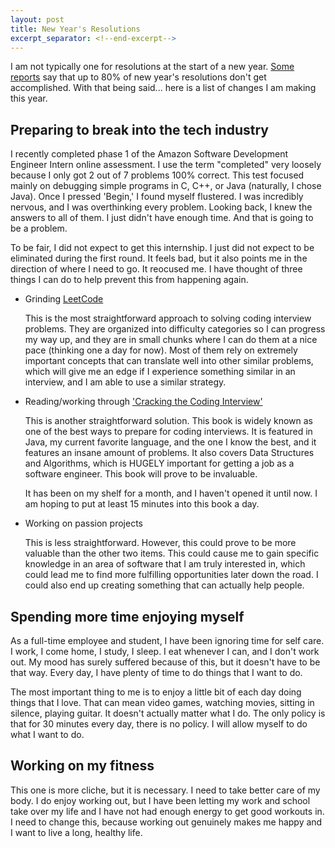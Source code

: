 ```yaml
---
layout: post
title: New Year's Resolutions
excerpt_separator: <!--end-excerpt-->
---
```

I am not typically one for resolutions at the start of a new year. [Some reports](https://www.forbes.com/sites/ashiraprossack1/2018/12/31/goals-not-resolutions/) say that up to 80% of new year's resolutions don't get accomplished. With that being said... here is a list of changes I am making this year.

<!--end-excerpt-->

## Preparing to break into the tech industry

I recently completed phase 1 of the Amazon Software Development Engineer Intern online assessment. I use the term "completed" very loosely because I only got 2 out of 7 problems 100% correct. This test focused mainly on debugging simple programs in C, C++, or Java (naturally, I chose Java). Once I pressed 'Begin,' I found myself flustered. I was incredibly nervous, and I was overthinking every problem. Looking back, I knew the answers to all of them. I just didn't have enough time. And that is going to be a problem.

To be fair, I did not expect to get this internship. I just did not expect to be eliminated during the first round. It feels bad, but it also points me in the direction of where I need to go. It reocused me. I have thought of three things I can do to help prevent this from happening again.

- Grinding [LeetCode](https://leetcode.com/)

  This is the most straightforward approach to solving coding interview problems. They are organized into difficulty categories so I can progress my way up, and they are in small chunks where I can do them at a nice pace (thinking one a day for now). Most of them rely on extremely important concepts that can translate well into other similar problems, which will give me an edge if I experience something similar in an interview, and I am able to use a similar strategy.

- Reading/working through ['Cracking the Coding Interview'](https://www.amazon.com/Cracking-Coding-Interview-Programming-Questions/dp/0984782850)

  This is another straightforward solution. This book is widely known as one of the best ways to prepare for coding interviews. It is featured in Java, my current favorite language, and the one I know the best, and it features an insane amount of problems. It also covers Data Structures and Algorithms, which is HUGELY important for getting a job as a software engineer. This book will prove to be invaluable.

  It has been on my shelf for a month, and I haven't opened it until now. I am hoping to put at least 15 minutes into this book a day.

- Working on passion projects

  This is less straightforward. However, this could prove to be more valuable than the other two items. This could cause me to gain specific knowledge in an area of software that I am truly interested in, which could lead me to find more fulfilling opportunities later down the road. I could also end up creating something that can actually help people.

## Spending more time enjoying myself

As a full-time employee and student, I have been ignoring time for self care. I work, I come home, I study, I sleep. I eat whenever I can, and I don't work out. My mood has surely suffered because of this, but it doesn't have to be that way. Every day, I have plenty of time to do things that I want to do.

The most important thing to me is to enjoy a little bit of each day doing things that I love. That can mean video games, watching movies, sitting in silence, playing guitar. It doesn't actually matter what I do. The only policy is that for 30 minutes every day, there is no policy. I will allow myself to do what I want to do.

## Working on my fitness

This one is more cliche, but it is necessary. I need to take better care of my body. I do enjoy working out, but I have been letting my work and school take over my life and I have not had enough energy to get good workouts in. I need to change this, because working out genuinely makes me happy and I want to live a long, healthy life.
